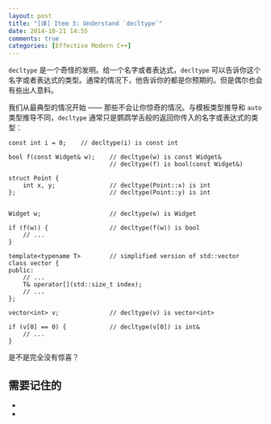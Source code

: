 ```yaml
---
layout: post
title: "[译] Item 3: Understand `decltype`"
date: 2014-10-21 14:55
comments: true
categories: [Effective Modern C++]
---
```


`decltype` 是一个奇怪的发明。给一个名字或者表达式，`decltype` 可以告诉你这个名字或者表达式的类型。通常的情况下，他告诉你的都是你预期的。但是偶尔也会有些出人意料。

我们从最典型的情况开始 —— 那些不会让你惊奇的情况。与模板类型推导和 `auto` 类型推导不同，`decltype` 通常只是鹦鹉学舌般的返回你传入的名字或表达式的类型：

```
const int i = 0;    // decltype(i) is const int

bool f(const Widget& w);    // decltype(w) is const Widget&
                            // decltype(f) is bool(const Widget&)

struct Point {
	int x, y;               // decltype(Point::x) is int
};                          // decltype(Point::y) is int


Widget w;                   // decltype(w) is Widget

if (f(w)) {                 // decltype(f(w)) is bool
	// ...
}

template<typename T>        // simplified version of std::vector
class vector {
public:
    // ...
    T& operator[](std::size_t index);
    // ...
};

vector<int> v;              // decltype(v) is vector<int>

if (v[0] == 0) {            // decltype(v[0]) is int&
	// ...
}
```

是不是完全没有惊喜？




## 需要记住的

- 
- 
